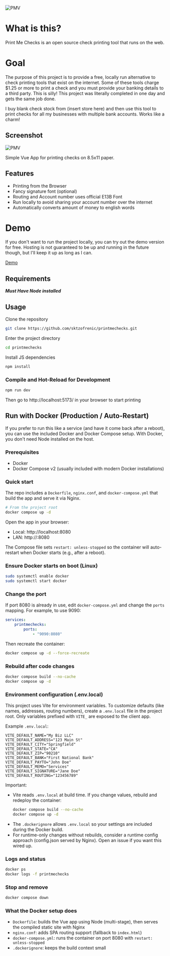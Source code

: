 ![PMV](https://drx-danwins.us-east-1.linodeobjects.com/drx-danwins/pmc_51525a39.png)

# What is this?
Print Me Checks is an open source check printing tool that runs on the web.

# Goal
The purpose of this project is to provide a free, locally run alternative to check printing tools that exist on the internet. Some of these tools charge $1.25 or more to print a check and you must provide your banking details to a third party. This is silly! This project was literally completed in one day and gets the same job done.

I buy blank check stock from (insert store here) and then use this tool to print checks for all my businesses with
multiple bank accounts. Works like a charm!

## Screenshot
![PMV](https://drx-danwins.us-east-1.linodeobjects.com/drx-danwins/screencapture-printmechecks-tiiny-site-2024-07-04-07_13_31_(1)_e9e4be02.png)

Simple Vue App for printing checks on 8.5x11 paper.

## Features
* Printing from the Browser
* Fancy signature font (optional)
* Routing and Account number uses official E13B Font
* Run locally to avoid sharing your account number over the internet
* Automatically converts amount of money to english words


# Demo
If you don't want to run the project locally, you can try out the demo version for free. Hosting is not guaranteed to be
up and running in the future though, but I'll keep it up as long as I can.

[Demo](https://printmechecks.tiiny.site/)

## Requirements
***Must Have Node installed***

## Usage

Clone the repository

```sh
git clone https://github.com/sktzofrenic/printmechecks.git
```
Enter the project directory

```sh
cd printmechecks
```
Install JS dependencies

```sh
npm install
```

### Compile and Hot-Reload for Development

```sh
npm run dev
```

Then go to http://localhost:5173/ in your browser to start printing

## Run with Docker (Production / Auto-Restart)

If you prefer to run this like a service (and have it come back after a reboot), you can use the included Docker and Docker Compose setup. With Docker, you don't need Node installed on the host.

### Prerequisites

- Docker
- Docker Compose v2 (usually included with modern Docker installations)

### Quick start

The repo includes a `Dockerfile`, `nginx.conf`, and `docker-compose.yml` that build the app and serve it via Nginx.

```bash
# From the project root
docker compose up -d
```

Open the app in your browser:

- Local: http://localhost:8080
- LAN:   http://<this-machine-ip>:8080

The Compose file sets `restart: unless-stopped` so the container will auto-restart when Docker starts (e.g., after a reboot).

### Ensure Docker starts on boot (Linux)

```bash
sudo systemctl enable docker
sudo systemctl start docker
```

### Change the port

If port 8080 is already in use, edit `docker-compose.yml` and change the `ports` mapping. For example, to use 9090:

```yaml
services:
	printmechecks:
		ports:
			- "9090:8080"
```

Then recreate the container:

```bash
docker compose up -d --force-recreate
```

### Rebuild after code changes

```bash
docker compose build --no-cache
docker compose up -d
```

### Environment configuration (.env.local)

This project uses Vite for environment variables. To customize defaults (like names, addresses, routing numbers), create a `.env.local` file in the project root. Only variables prefixed with `VITE_` are exposed to the client app.

Example `.env.local`:

```dotenv
VITE_DEFAULT_NAME="My Biz LLC"
VITE_DEFAULT_ADDRESS="123 Main St"
VITE_DEFAULT_CITY="Springfield"
VITE_DEFAULT_STATE="CA"
VITE_DEFAULT_ZIP="90210"
VITE_DEFAULT_BANK="First National Bank"
VITE_DEFAULT_PAYTO="John Doe"
VITE_DEFAULT_MEMO="Services"
VITE_DEFAULT_SIGNATURE="Jane Doe"
VITE_DEFAULT_ROUTING="123456789"
```

Important:
- Vite reads `.env.local` at build time. If you change values, rebuild and redeploy the container:
	```bash
	docker compose build --no-cache
	docker compose up -d
	```
- The `.dockerignore` allows `.env.local` so your settings are included during the Docker build.
- For runtime-only changes without rebuilds, consider a runtime config approach (config.json served by Nginx). Open an issue if you want this wired up.

### Logs and status

```bash
docker ps
docker logs -f printmechecks
```

### Stop and remove

```bash
docker compose down
```

### What the Docker setup does

- `Dockerfile`: builds the Vue app using Node (multi-stage), then serves the compiled static site with Nginx
- `nginx.conf`: adds SPA routing support (fallback to `index.html`)
- `docker-compose.yml`: runs the container on port 8080 with `restart: unless-stopped`
- `.dockerignore`: keeps the build context small
